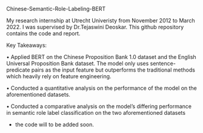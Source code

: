 Chinese-Semantic-Role-Labeling-BERT

My research internship at Utrecht Univeristy from November 2012 to March 2022. I was supervised by Dr.Tejaswini Deoskar. This github repository contains the code and report.

Key Takeaways:

• Applied BERT on the Chinese Proposition Bank 1.0 dataset and the English Universal Proposition Bank dataset. The model
only uses sentence-predicate pairs as the input feature but outperforms the traditional methods which heavily rely on feature
engineering.

• Conducted a quantitative analysis on the performance of the model on the aforementioned datasets.

• Conducted a comparative analysis on the model’s differing performance in semantic role label classification on the two
aforementioned datasets


- the code will to be added soon.
